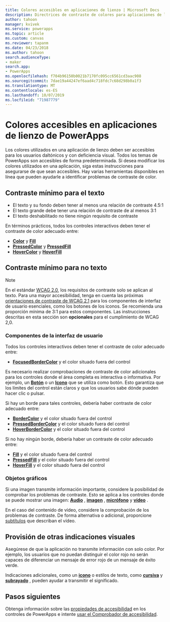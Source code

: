 ```yaml
---
title: Colores accesibles en aplicaciones de lienzo | Microsoft Docs
description: Directrices de contraste de colores para aplicaciones de lienzo en PowerApps
author: tahoon
manager: kvivek
ms.service: powerapps
ms.topic: article
ms.custom: canvas
ms.reviewer: tapanm
ms.date: 04/23/2018
ms.author: tahoon
search.audienceType:
- maker
search.app:
- PowerApps
ms.openlocfilehash: f704b96150b0021b7170fc095cc6561cd3aac908
ms.sourcegitcommit: 7dae19a44247ef6aad4c718fdc7c68d298b0a1f3
ms.translationtype: MT
ms.contentlocale: es-ES
ms.lasthandoff: 10/07/2019
ms.locfileid: "71987779"
---
```

# <a name="accessible-colors-for-canvas-apps-in-powerapps"></a>Colores accesibles en aplicaciones de lienzo de PowerApps
Los colores utilizados en una aplicación de lienzo deben ser accesibles para los usuarios daltónicos y con deficiencia visual. Todos los temas de PowerApps son accesibles de forma predeterminada. Si desea modificar los colores utilizados en una aplicación, siga estas instrucciones para asegurarse de que sean accesibles. Hay varias herramientas disponibles en línea que pueden ayudarle a identificar problemas de contraste de color.

## <a name="minimum-contrast-for-text"></a>Contraste mínimo para el texto
* El texto y su fondo deben tener al menos una relación de contraste 4.5:1
* El texto grande debe tener una relación de contraste de al menos 3:1
* El texto deshabilitado no tiene ningún requisito de contraste

En términos prácticos, todos los controles interactivos deben tener el contraste de color adecuado entre:
* **[Color](controls/properties-color-border.md)** y **[Fill](controls/properties-color-border.md)**
* **[PressedColor](controls/properties-color-border.md)** y **[PressedFill](controls/properties-color-border.md)**
* **[HoverColor](controls/properties-color-border.md)** y **[HoverFill](controls/properties-color-border.md)**

## <a name="minimum-contrast-for-non-text"></a>Contraste mínimo para no texto

> [!NOTE]
> En el estándar [WCAG 2.0](https://www.w3.org/TR/UNDERSTANDING-WCAG20/visual-audio-contrast-contrast.html), los requisitos de contraste solo se aplican al texto. Para una mayor accesibilidad, tenga en cuenta las próximas [orientaciones de contraste de WCAG 2.1](https://www.w3.org/TR/WCAG21/#non-text-contrast) para los componentes de interfaz de usuario esenciales, como los botones de los iconos. Se recomienda una proporción mínima de 3:1 para estos componentes. Las instrucciones descritas en esta sección son **opcionales** para el cumplimiento de WCAG 2,0.

### <a name="user-interface-components"></a>Componentes de la interfaz de usuario
Todos los controles interactivos deben tener el contraste de color adecuado entre:
* **[FocusedBorderColor](controls/properties-color-border.md)** y el color situado fuera del control

Es necesario realizar comprobaciones de contraste de color adicionales para los controles donde el área completa es interactiva o informativa. Por ejemplo, un **[Botón](controls/control-button.md)**  o un **[Icono](controls/control-shapes-icons.md)** que se utiliza como botón. Esto garantiza que los límites del control están claros y que los usuarios sabe dónde pueden hacer clic o pulsar.

Si hay un borde para tales controles, debería haber contraste de color adecuado entre:
* **[BorderColor](controls/properties-color-border.md)** y el color situado fuera del control
* **[PressedBorderColor](controls/properties-color-border.md)** y el color situado fuera del control
* **[HoverBorderColor](controls/properties-color-border.md)** y el color situado fuera del control

Si no hay ningún borde, debería haber un contraste de color adecuado entre:
* **[Fill](controls/properties-color-border.md)** y el color situado fuera del control
* **[PressedFill](controls/properties-color-border.md)** y el color situado fuera del control
* **[HoverFill](controls/properties-color-border.md)** y el color situado fuera del control

### <a name="graphical-objects"></a>Objetos gráficos
Si una imagen transmite información importante, considere la posibilidad de comprobar los problemas de contraste. Esto se aplica a los controles donde se puede mostrar una imagen: **[Audio](controls/control-audio-video.md)** , **[imagen](controls/control-image.md)** , **[micrófono](controls/control-microphone.md)** y **[vídeo](controls/control-audio-video.md)** .

En el caso del contenido de vídeo, considere la comprobación de los problemas de contraste. De forma alternativa o adicional, proporcione [subtítulos](controls/control-audio-video.md) que describan el vídeo.

## <a name="provide-other-visual-cues"></a>Provisión de otras indicaciones visuales
Asegúrese de que la aplicación no transmite información con solo color. Por ejemplo, los usuarios que no puedan distinguir el color rojo no serán capaces de diferenciar un mensaje de error rojo de un mensaje de éxito verde.

Indicaciones adicionales, como un **[icono](controls/control-shapes-icons.md)** o estilos de texto, como **[cursiva](controls/properties-text.md)** y **[subrayado](controls/properties-text.md)** , pueden ayudar a transmitir el significado.

## <a name="next-steps"></a>Pasos siguientes
Obtenga información sobre las [propiedades de accesibilidad](controls/properties-accessibility.md) en los controles de PowerApps e intente [usar el Comprobador de accesibilidad](accessibility-checker.md).
